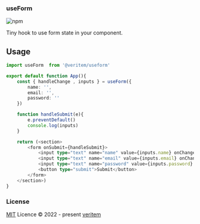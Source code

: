 ### useForm 

![npm](https://img.shields.io/npm/v/@veritem/useform)

Tiny hook to use form state in your component.

## Usage

```ts
import useForm  from '@veritem/useform' 

export default function App(){
    const { handleChange , inputs } = useForm({
        name: '',
        email: '',
        password: ''
    })

    function handleSubmit(e){
        e.preventDefault()
        console.log(inputs)
    }

    return (<section> 
        <form onSubmit={handleSubmit}>
            <input type="text" name="name" value={inputs.name} onChange={handleChange}/>
            <input type="text" name="email" value={inputs.email} onChange={handleChange}/>
            <input type="text" name="password" value={inputs.password} onChange={handleChange}/>
            <button type="submit">Submit</button>
        </form>
    </section>)
}
```

### License

[MIT](https://github.com/veritem/eslint-plugin-vitest/blob/main/LICENSE) Licence &copy; 2022 - present [veritem](https://github.com/veritem)
